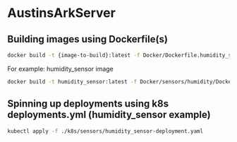 # AustinsArkServer

## Building images using Dockerfile(s)
```bash
docker build -t {image-to-build}:latest -f Docker/Dockerfile.humidity_sensor .
```
For example: humidity_sensor image
```bash
docker build -t humidity_sensor:latest -f Docker/sensors/humidity/Dockerfile .
```

## Spinning up deployments using k8s deployments.yml (humidity_sensor example)
```bash
kubectl apply -f ./k8s/sensors/humidity_sensor-deployment.yaml 
```